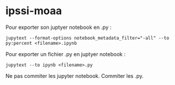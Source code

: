 # ipssi-moaa

Pour exporter son juptyer notebook en .py :

`jupytext --format-options notebook_metadata_filter="-all" --to py:percent <filename>.ipynb`

Pour exporter un fichier .py en juptyer notebook :

`jupytext --to ipynb <filename>.py`

Ne pas commiter les jupyter notebook. Commiter les .py.

